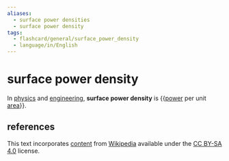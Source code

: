 ```yaml
---
aliases:
  - surface power densities
  - surface power density
tags:
  - flashcard/general/surface_power_density
  - language/in/English
---
```


# surface power density

In [physics](physics.md) and [engineering](engineering.md), __surface power density__ is {{[power](power%20(physics).md) per unit [area](area.md)}}. <!--SR:!2024-08-27,40,290-->

## references

This text incorporates [content](https://en.wikipedia.org/wiki/surface_power_density) from [Wikipedia](Wikipedia.md) available under the [CC BY-SA 4.0](https://creativecommons.org/licenses/by-sa/4.0/) license.
